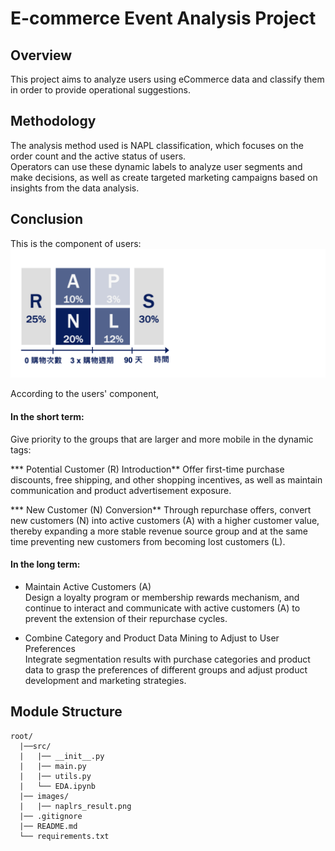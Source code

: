 # E-commerce Event Analysis Project

## Overview

This project aims to analyze users using eCommerce data and classify them in order to provide operational suggestions.

## Methodology

The analysis method used is NAPL classification, which focuses on the order count and the active status of users.\
Operators can use these dynamic labels to analyze user segments and make decisions, as well as create targeted marketing campaigns based on insights from the data analysis.

## Conclusion

This is the component of users:
![NAPLSR result](/images/naplrs_result.png)

According to the users' component, 

#### In the short term:

Give priority to the groups that are larger and more mobile in the dynamic tags:

*** Potential Customer (R) Introduction\**
   Offer first-time purchase discounts, free shipping, and other shopping incentives, as well as maintain communication and product advertisement exposure.

*** New Customer (N) Conversion\**
  Through repurchase offers, convert new customers (N) into active customers (A) with a higher customer value, thereby expanding a more stable revenue source group and at the same time preventing new customers from becoming lost customers (L).

#### In the long term:

* Maintain Active Customers (A)\
  Design a loyalty program or membership rewards mechanism, and continue to interact and communicate with active customers (A) to prevent the extension of their repurchase cycles.

* Combine Category and Product Data Mining to Adjust to User Preferences\
  Integrate segmentation results with purchase categories and product data to grasp the preferences of different groups and adjust product development and marketing strategies.

## Module Structure

```plaintext
root/
  |──src/
  |   |── __init__.py
  |   |── main.py
  |   |── utils.py
  |   └── EDA.ipynb
  |── images/
  |   |── naplrs_result.png
  |── .gitignore
  |── README.md
  └── requirements.txt
```
